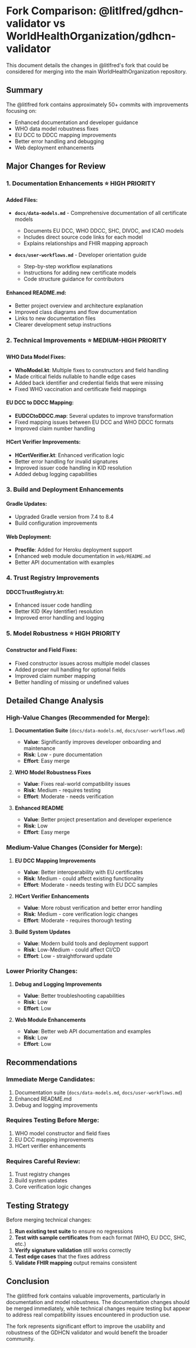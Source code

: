 # Fork Comparison: @litlfred/gdhcn-validator vs WorldHealthOrganization/gdhcn-validator

This document details the changes in @litlfred's fork that could be considered for merging into the main WorldHealthOrganization repository.

## Summary

The @litlfred fork contains approximately 50+ commits with improvements focusing on:
- Enhanced documentation and developer guidance
- WHO data model robustness fixes
- EU DCC to DDCC mapping improvements  
- Better error handling and debugging
- Web deployment enhancements

## Major Changes for Review

### 1. Documentation Enhancements ⭐ **HIGH PRIORITY**

#### Added Files:
- **`docs/data-models.md`** - Comprehensive documentation of all certificate models
  - Documents EU DCC, WHO DDCC, SHC, DIVOC, and ICAO models
  - Includes direct source code links for each model
  - Explains relationships and FHIR mapping approach
  
- **`docs/user-workflows.md`** - Developer orientation guide
  - Step-by-step workflow explanations
  - Instructions for adding new certificate models
  - Code structure guidance for contributors

#### Enhanced README.md:
- Better project overview and architecture explanation
- Improved class diagrams and flow documentation
- Links to new documentation files
- Clearer development setup instructions

### 2. Technical Improvements ⭐ **MEDIUM-HIGH PRIORITY**

#### WHO Data Model Fixes:
- **WhoModel.kt**: Multiple fixes to constructors and field handling
- Made critical fields nullable to handle edge cases
- Added back identifier and credential fields that were missing
- Fixed WHO vaccination and certificate field mappings

#### EU DCC to DDCC Mapping:
- **EUDCCtoDDCC.map**: Several updates to improve transformation
- Fixed mapping issues between EU DCC and WHO DDCC formats
- Improved claim number handling

#### HCert Verifier Improvements:
- **HCertVerifier.kt**: Enhanced verification logic
- Better error handling for invalid signatures
- Improved issuer code handling in KID resolution
- Added debug logging capabilities

### 3. Build and Deployment Enhancements

#### Gradle Updates:
- Upgraded Gradle version from 7.4 to 8.4
- Build configuration improvements

#### Web Deployment:
- **Procfile**: Added for Heroku deployment support
- Enhanced web module documentation in `web/README.md`
- Better API documentation with examples

### 4. Trust Registry Improvements

#### DDCCTrustRegistry.kt:
- Enhanced issuer code handling
- Better KID (Key Identifier) resolution
- Improved error handling and logging

### 5. Model Robustness ⭐ **HIGH PRIORITY**

#### Constructor and Field Fixes:
- Fixed constructor issues across multiple model classes
- Added proper null handling for optional fields
- Improved claim number mapping
- Better handling of missing or undefined values

## Detailed Change Analysis

### High-Value Changes (Recommended for Merge):

1. **Documentation Suite** (`docs/data-models.md`, `docs/user-workflows.md`)
   - **Value**: Significantly improves developer onboarding and maintenance
   - **Risk**: Low - pure documentation
   - **Effort**: Easy merge

2. **WHO Model Robustness Fixes**
   - **Value**: Fixes real-world compatibility issues
   - **Risk**: Medium - requires testing
   - **Effort**: Moderate - needs verification

3. **Enhanced README**
   - **Value**: Better project presentation and developer experience
   - **Risk**: Low
   - **Effort**: Easy merge

### Medium-Value Changes (Consider for Merge):

1. **EU DCC Mapping Improvements**
   - **Value**: Better interoperability with EU certificates
   - **Risk**: Medium - could affect existing functionality
   - **Effort**: Moderate - needs testing with EU DCC samples

2. **HCert Verifier Enhancements**
   - **Value**: More robust verification and better error handling
   - **Risk**: Medium - core verification logic changes
   - **Effort**: Moderate - requires thorough testing

3. **Build System Updates**
   - **Value**: Modern build tools and deployment support
   - **Risk**: Low-Medium - could affect CI/CD
   - **Effort**: Low - straightforward update

### Lower Priority Changes:

1. **Debug and Logging Improvements**
   - **Value**: Better troubleshooting capabilities
   - **Risk**: Low
   - **Effort**: Low

2. **Web Module Enhancements**
   - **Value**: Better web API documentation and examples
   - **Risk**: Low
   - **Effort**: Low

## Recommendations

### Immediate Merge Candidates:
1. Documentation suite (`docs/data-models.md`, `docs/user-workflows.md`)
2. Enhanced README.md
3. Debug and logging improvements

### Requires Testing Before Merge:
1. WHO model constructor and field fixes
2. EU DCC mapping improvements
3. HCert verifier enhancements

### Requires Careful Review:
1. Trust registry changes
2. Build system updates
3. Core verification logic changes

## Testing Strategy

Before merging technical changes:
1. **Run existing test suite** to ensure no regressions
2. **Test with sample certificates** from each format (WHO, EU DCC, SHC, etc.)
3. **Verify signature validation** still works correctly
4. **Test edge cases** that the fixes address
5. **Validate FHIR mapping** output remains consistent

## Conclusion

The @litlfred fork contains valuable improvements, particularly in documentation and model robustness. The documentation changes should be merged immediately, while technical changes require testing but appear to address real compatibility issues encountered in production use.

The fork represents significant effort to improve the usability and robustness of the GDHCN validator and would benefit the broader community.